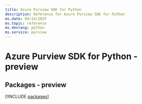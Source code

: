 ```yaml
---
title: Azure Purview SDK for Python
description: Reference for Azure Purview SDK for Python
ms.date: 04/14/2025
ms.topic: reference
ms.devlang: python
ms.service: purview
---
```

# Azure Purview SDK for Python - preview
## Packages - preview
[!INCLUDE [packages](purview-index.md)]